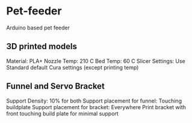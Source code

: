 # Pet-feeder
Arduino based pet feeder

## 3D printed models

Material: PLA+
Nozzle Temp: 210 C
Bed Temp: 60 C
Slicer Settings: Use Standard default Cura settings (except printing temp)

## Funnel and Servo Bracket
Support Density: 10% for both
Support placement for funnel: Touching buildplate
Support placement for bracket: Everywhere
Print bracket with front touching build plate for minimal support


